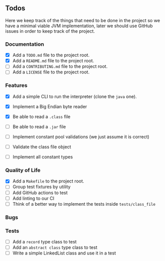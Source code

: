 ## Todos

Here we keep track of the things that need to be done in the project so we have a minimal viable JVM implementation, later we should use GitHub issues in order to keep track of the project.

### Documentation

- [x] Add a `TODO.md` file to the project root.
- [x] Add a `README.md` file to the project root.
- [ ] Add a `CONTRIBUTING.md` file to the project root.
- [ ] Add a `LICENSE` file to the project root.

### Features

- [x] Add a simple CLI to run the interpreter (clone the `java` one).
- [x] Implement a Big Endian byte reader
- [x] Be able to read a `.class` file
- [ ] Be able to read a `.jar` file

- [ ] Implement constant pool validations (we just assume it is correct)
- [ ] Validate the class file object
- [ ] Implement all constant types

### Quality of Life

- [x] Add a `Makefile` to the project root.
- [ ] Group test fixtures by utility
- [ ] Add GitHub actions to test
- [ ] Add linting to our CI
- [ ] Think of a better way to implement the tests inside `tests/class_file`

### Bugs

### Tests

- [ ] Add a `record` type class to test
- [ ] Add an `abstract class` type class to test
- [ ] Write a simple LinkedList class and use it in a test
